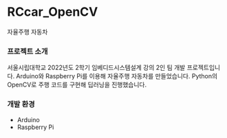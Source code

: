# RCcar_OpenCV
자율주행 자동차

### 프로젝트 소개
서울시립대학교 2022년도 2학기 임베디드시스템설계 강의 2인 팀 개발 프로젝트입니다.
Arduino와 Raspberry Pi를 이용해 자율주행 자동차를 만들었습니다. Python의 OpenCV로 주행 코드를 구현해 딥러닝을 진행했습니다.

### 개발 환경
- Arduino
- Raspberry Pi
